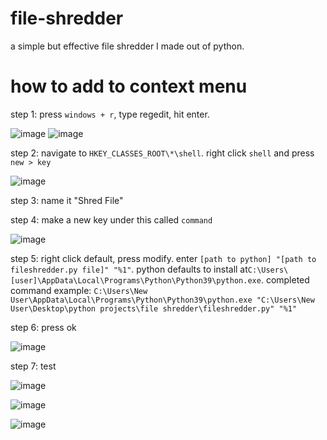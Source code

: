 # file-shredder
a simple but effective file shredder I made out of python.

# how to add to context menu
step 1: press `windows + r`, type regedit, hit enter.

![image](https://user-images.githubusercontent.com/59067840/134730332-2905e9e6-472b-420b-9f42-4bef0a66e352.png)
![image](https://user-images.githubusercontent.com/59067840/134730405-426d5a04-0bce-48b1-a8a9-533080025320.png)

step 2: navigate to `HKEY_CLASSES_ROOT\*\shell`. right click `shell` and press `new > key`

![image](https://user-images.githubusercontent.com/59067840/134730607-b484b733-d869-4ac5-8f49-bc928e9890b7.png)

step 3: name it "Shred File"

step 4: make a new key under this called `command`

![image](https://user-images.githubusercontent.com/59067840/134730862-770037e4-e6a3-48e7-a846-6eb03b8e36ef.png)

step 5: right click default, press modify. enter `[path to python] "[path to fileshredder.py file]" "%1"`. python defaults to install at`C:\Users\[user]\AppData\Local\Programs\Python\Python39\python.exe`. completed command example: `C:\Users\New User\AppData\Local\Programs\Python\Python39\python.exe "C:\Users\New User\Desktop\python projects\file shredder\fileshredder.py" "%1"`

step 6: press ok

![image](https://user-images.githubusercontent.com/59067840/134731324-5c11e947-8bed-4ce1-a2f5-94ae69b6e2af.png)

step 7: test

![image](https://user-images.githubusercontent.com/59067840/134731578-1c7aa7c2-42e2-4061-9a98-e54d17268975.png)

![image](https://user-images.githubusercontent.com/59067840/134731639-837f171d-3932-4641-9020-6754cae35c66.png)

![image](https://user-images.githubusercontent.com/59067840/134731660-f42929cc-0b53-4914-b4be-2f78c3f4d8f6.png)

